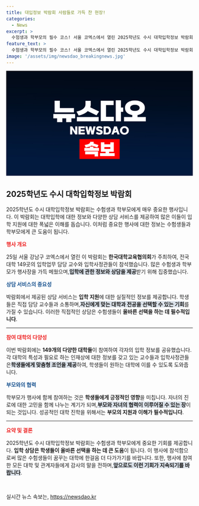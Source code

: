 ```yaml
---
title: 대입정보 박람회 사람들로 가득 찬 현장!
categories:
  - News
excerpt: >
  수험생과 학부모의 필수 코스! 서울 코엑스에서 열린 2025학년도 수시 대학입학정보 박람회에서 149개 대학의 전문가들이 직접 상담해드립니다. 함께 달려와 성공적인 진학의 길을 열어보세요!
feature_text: >
  수험생과 학부모의 필수 코스! 서울 코엑스에서 열린 2025학년도 수시 대학입학정보 박람회에서 149개 대학의 전문가들이 직접 상담해드립니다. 함께 달려와 성공적인 진학의 길을 열어보세요!
image: '/assets/img/newsdao_breakingnews.jpg'
---
```


<p><img src="/assets/img/newsdao_breakingnews.jpg" alt="cryptoinkorea 속보" /></p>

<h2 data-ke-size="size26">2025학년도 수시 대학입학정보 박람회</h2>

<p data-ke-size="size16">2025학년도 수시 대학입학정보 박람회는 수험생과 학부모에게 매우 중요한 행사입니다. 이 박람회는 대학입학에 대한 정보와 다양한 상담 서비스를 제공하여 많은 이들이 입학 지원에 대한 폭넓은 이해를 돕습니다. 이처럼 중요한 행사에 대한 정보는 수험생들과 학부모에게 큰 도움이 됩니다.</p>

<p><b><span style="color: #ee2323;">행사 개요</span></b></p>

<p data-ke-size="size16">25일 서울 강남구 코엑스에서 열린 이 박람회는 <b>한국대학교육협의회</b>가 주최하여, 전국 대학 149곳의 입학업무 담당 교수와 입학사정관들이 참석했습니다. 많은 수험생과 학부모가 행사장을 가득 메웠으며,<b><span style="background-color: #21538527;">입학에 관한 정보와 상담을 제공</span></b>받기 위해 집중했습니다.</p>

<p><b><span style="color: #1a5490;">상담 서비스의 중요성</span></b></p>

<p data-ke-size="size16">박람회에서 제공된 상담 서비스는 <b>입학 지원</b>에 대한 실질적인 정보를 제공합니다. 학생들은 직접 담당 교수들과 소통하며,<b><span style="background-color: #21538527;">자신에게 맞는 대학과 전공을 선택할 수 있는 기회</span></b>를 가질 수 있습니다. 이러한 직접적인 상담은 수험생들이 <b>올바른 선택을 하는 데 필수적입니다</b>.</p>

<p><hr style="border-color: #215385;"></hr></p>

<p><b><span style="color: #ee2323;">참여 대학의 다양성</span></b></p>

<p data-ke-size="size16">이번 박람회에는 <b>149개의 다양한 대학들</b>이 참여하여 각자의 입학 정보를 공유했습니다. 각 대학의 특성과 필요로 하는 인재상에 대한 정보를 갖고 있는 교수들과 입학사정관들은<b><span style="background-color: #21538527;">학생들에게 맞춤형 조언을 제공</span></b>하여, 학생들이 원하는 대학에 이를 수 있도록 도와줍니다.</p>

<p><b><span style="color: #1a5490;">부모와의 협력</span></b></p>

<p data-ke-size="size16">학부모가 행사에 함께 참여하는 것은 <b>학생들에게 긍정적인 영향</b>을 미칩니다. 자녀의 진로에 대한 고민을 함께 나누는 계기가 되며,<b><span style="background-color: #21538527;">부모와 자녀의 협력이 이루어질 수 있는 장</span></b>이 되는 것입니다. 성공적인 대학 진학을 위해서는 <b>부모의 지원과 이해가 필수적입니다</b>.</p>

<p><hr style="border-color: #215385;"></hr></p>

<p><b><span style="color: #ee2323;">요약 및 결론</span></b></p>

<p data-ke-size="size16">2025학년도 수시 대학입학정보 박람회는 수험생과 학부모에게 중요한 기회를 제공합니다. <b>입학 상담은 학생들이 올바른 선택을 하는 데 큰 도움</b>이 됩니다. 이 행사에 참석함으로써 많은 수험생들이 꿈꾸는 대학에 한걸음 더 다가가기를 바랍니다. 또한, 행사에 참여한 모든 대학 및 관계자들에게 감사의 말을 전하며,<b><span style="background-color: #21538527;">앞으로도 이런 기회가 지속되기를 바랍니다</span></b>.</p>

<p data-ke-size="size16">&nbsp;</p>
실시간 뉴스 속보는, <a href="https://newsdao.kr" rel="dofollow">https://newsdao.kr</a>


